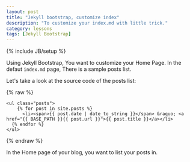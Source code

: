 ```yaml
---
layout: post
title: "Jekyll bootstrap, customize index"
description: "To customize your index.md with little trick."
category: lessons
tags: [Jekyll Bootstrap]
---
```

{% include JB/setup %}

Using Jekyll Bootstrap, You want to customize your Home Page. In the defaut `index.md` page, There is a sample posts list.

Let's take a look at the source code of the posts list:

{% raw %}

    <ul class="posts">
        {% for post in site.posts %}
          <li><span>{{ post.date | date_to_string }}</span> &raquo; <a href="{{ BASE_PATH }}{{ post.url }}">{{ post.title }}</a></li>
      {% endfor %}
    </ul>

{% endraw %}

In the Home page of your blog, you want to list your posts in.